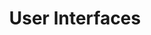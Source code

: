 ---
layout: post
day: 6
title: User Interfaces
youtube: ["opddeo3qvg8"]
ord_day: 07
progress: Finish
project_number: 3
---